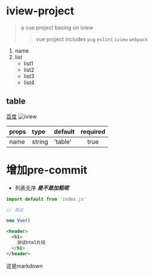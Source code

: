 # iview-project

> a vue project basing on iview
>> vue project includes `pug` `eslint` `iview` `webpack`

1. name
2. list
    * list1
    * list2
    - list3
    - list4

## table
[百度](https://www.baidu.com/)
![iview](https://file.iviewui.com/dist/e1cf12c07bf6458992569e67927d767e.png)


|props|type|default|required|
|-----|:-----|:-----|:----:|
| name | string | 'table' | true |

# 增加pre-commit
- 列表无序
***是不是加粗呢***
``` javascript
import default from 'index.js'

// 测试

new Vue()

```
``` html
<header>
  <h1>
    测试html片段
  </h1>
</header>
```

这是markdown
